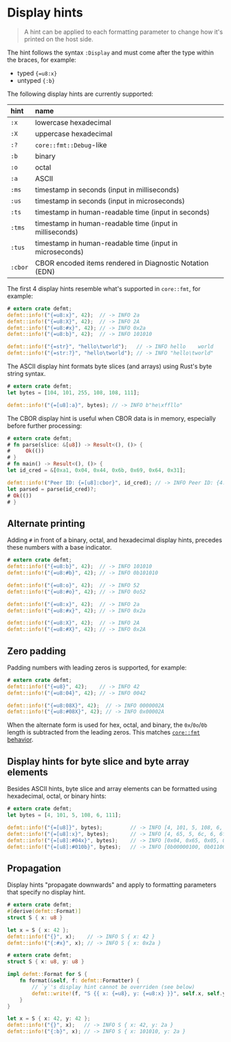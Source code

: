 # Display hints

> A hint can be applied to each formatting parameter to change how it's printed on the host side.

The hint follows the syntax `:Display` and must come after the type within the braces, for example:
* typed `{=u8:x}`
* untyped `{:b}`

The following display hints are currently supported:

| hint    | name                                                     |
| :------ | :------------------------------------------------------- |
| `:x`    | lowercase hexadecimal                                    |
| `:X`    | uppercase hexadecimal                                    |
| `:?`    | `core::fmt::Debug`-like                                  |
| `:b`    | binary                                                   |
| `:o`    | octal                                                    |
| `:a`    | ASCII                                                    |
| `:ms`   | timestamp in seconds (input in milliseconds)             |
| `:us`   | timestamp in seconds (input in microseconds)             |
| `:ts`   | timestamp in human-readable time (input in seconds)      |
| `:tms`  | timestamp in human-readable time (input in milliseconds) |
| `:tus`  | timestamp in human-readable time (input in microseconds) |
| `:cbor` | CBOR encoded items rendered in Diagnostic Notation (EDN) |

The first 4 display hints resemble what's supported in `core::fmt`, for example:

``` rust
# extern crate defmt;
defmt::info!("{=u8:x}", 42);  // -> INFO 2a
defmt::info!("{=u8:X}", 42);  // -> INFO 2A
defmt::info!("{=u8:#x}", 42); // -> INFO 0x2a
defmt::info!("{=u8:b}", 42);  // -> INFO 101010

defmt::info!("{=str}", "hello\tworld");   // -> INFO hello    world
defmt::info!("{=str:?}", "hello\tworld"); // -> INFO "hello\tworld"
```

The ASCII display hint formats byte slices (and arrays) using Rust's byte string syntax.

``` rust
# extern crate defmt;
let bytes = [104, 101, 255, 108, 108, 111];

defmt::info!("{=[u8]:a}", bytes); // -> INFO b"he\xffllo"
```

The CBOR display hint is useful when CBOR data is in memory, especially before further processing:

``` rust
# extern crate defmt;
# fn parse(slice: &[u8]) -> Result<(), ()> {
#     Ok(())
# }
# fn main() -> Result<(), ()> {
let id_cred = &[0xa1, 0x04, 0x44, 0x6b, 0x69, 0x64, 0x31];

defmt::info!("Peer ID: {=[u8]:cbor}", id_cred); // -> INFO Peer ID: {4: 'kid1'}
let parsed = parse(id_cred)?;
# Ok(())
# }
```

## Alternate printing

Adding `#` in front of a binary, octal, and hexadecimal display hints, precedes these numbers with a base indicator.

``` rust
# extern crate defmt;
defmt::info!("{=u8:b}", 42);  // -> INFO 101010
defmt::info!("{=u8:#b}", 42); // -> INFO 0b101010

defmt::info!("{=u8:o}", 42);  // -> INFO 52
defmt::info!("{=u8:#o}", 42); // -> INFO 0o52

defmt::info!("{=u8:x}", 42);  // -> INFO 2a
defmt::info!("{=u8:#x}", 42); // -> INFO 0x2a

defmt::info!("{=u8:X}", 42);  // -> INFO 2A
defmt::info!("{=u8:#X}", 42); // -> INFO 0x2A
```

## Zero padding

Padding numbers with leading zeros is supported, for example:

``` rust
# extern crate defmt;
defmt::info!("{=u8}", 42);    // -> INFO 42
defmt::info!("{=u8:04}", 42); // -> INFO 0042

defmt::info!("{=u8:08X}", 42);  // -> INFO 0000002A
defmt::info!("{=u8:#08X}", 42); // -> INFO 0x00002A
```

When the alternate form is used for hex, octal, and binary, the `0x`/`0o`/`0b` length is subtracted from the leading zeros.  This matches [`core::fmt` behavior](https://play.rust-lang.org/?version=stable&mode=debug&edition=2018&gist=b11809759f975e266251f7968e542756).

## Display hints for byte slice and byte array elements

Besides ASCII hints, byte slice and array elements can be formatted using hexadecimal, octal, or binary hints:

```rust
# extern crate defmt;
let bytes = [4, 101, 5, 108, 6, 111];

defmt::info!("{=[u8]}", bytes);         // -> INFO [4, 101, 5, 108, 6, 111]
defmt::info!("{=[u8]:x}", bytes);       // -> INFO [4, 65, 5, 6c, 6, 6f]
defmt::info!("{=[u8]:#04x}", bytes);    // -> INFO [0x04, 0x65, 0x05, 0x6c, 0x06, 0x6f]
defmt::info!("{=[u8]:#010b}", bytes);   // -> INFO [0b00000100, 0b01100101, 0b00000101, 0b01101100, 0b00000110, 0b01101111]
```

## Propagation

Display hints "propagate downwards" and apply to formatting parameters that specify no display hint.

``` rust
# extern crate defmt;
#[derive(defmt::Format)]
struct S { x: u8 }

let x = S { x: 42 };
defmt::info!("{}", x);    // -> INFO S { x: 42 }
defmt::info!("{:#x}", x); // -> INFO S { x: 0x2a }
```

``` rust
# extern crate defmt;
struct S { x: u8, y: u8 }

impl defmt::Format for S {
    fn format(&self, f: defmt::Formatter) {
        // `y`'s display hint cannot be overriden (see below)
        defmt::write!(f, "S {{ x: {=u8}, y: {=u8:x} }}", self.x, self.y)
    }
}

let x = S { x: 42, y: 42 };
defmt::info!("{}", x);   // -> INFO S { x: 42, y: 2a }
defmt::info!("{:b}", x); // -> INFO S { x: 101010, y: 2a }
```

